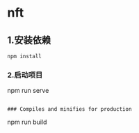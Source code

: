 # nft

## 1.安装依赖
```
npm install
```

### 2.启动项目
npm run serve
```

### Compiles and minifies for production
```
npm run build
```

